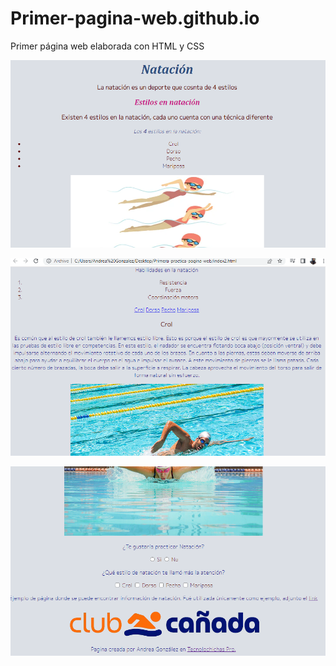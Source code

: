 # Primer-pagina-web.github.io
Primer página web elaborada con HTML y CSS

![p1](Imagenes/I1.png)

![P2](Imagenes/I2.png)

![P3](Imagenes/I3.png)
